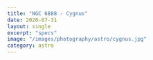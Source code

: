 ```yaml
---
title: "NGC 6888 - Cygnus"
date: 2020-07-31
layout: single
excerpt: "specs"
image: "/images/photography/astro/cygnus.jpg"
category: astro
---
```

